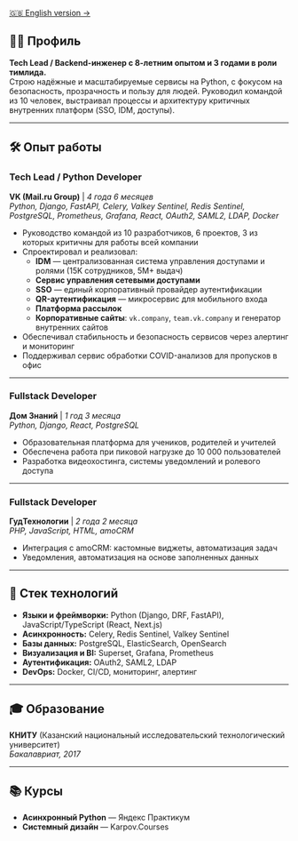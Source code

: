 [🇬🇧 English version →](en.md)

## 🧑‍💻 Профиль

**Tech Lead / Backend-инженер с 8-летним опытом и 3 годами в роли тимлида.**  
Строю надёжные и масштабируемые сервисы на Python, с фокусом на безопасность, прозрачность и пользу для людей. Руководил командой из 10 человек, выстраивал процессы и архитектуру критичных внутренних платформ (SSO, IDM, доступы).

---

## 🛠️ Опыт работы

### **Tech Lead / Python Developer**  
**VK (Mail.ru Group)** | *4 года 6 месяцев*  
*Python, Django, FastAPI, Celery, Valkey Sentinel, Redis Sentinel, PostgreSQL, Prometheus, Grafana, React, OAuth2, SAML2, LDAP, Docker*

- Руководство командой из 10 разработчиков, 6 проектов, 3 из которых критичны для работы всей компании
- Спроектировал и реализовал:
  - **IDM** — централизованная система управления доступами и ролями (15K сотрудников, 5M+ выдач)
  - **Сервис управления сетевыми доступами**
  - **SSO** — единый корпоративный провайдер аутентификации
  - **QR-аутентификация** — микросервис для мобильного входа
  - **Платформа рассылок**
  - **Корпоративные сайты**: `vk.company`, `team.vk.company` и генератор внутренних сайтов
- Обеспечивал стабильность и безопасность сервисов через алертинг и мониторинг
- Поддерживал сервис обработки COVID-анализов для пропусков в офис

---

### **Fullstack Developer**  
**Дом Знаний** | *1 год 3 месяца*  
*Python, Django, React, PostgreSQL*

- Образовательная платформа для учеников, родителей и учителей
- Обеспечена работа при пиковой нагрузке до 10 000 пользователей
- Разработка видеохостинга, системы уведомлений и ролевого доступа

---

### **Fullstack Developer**  
**ГудТехнологии** | *2 года 2 месяца*  
*PHP, JavaScript, HTML, amoCRM*

- Интеграция с amoCRM: кастомные виджеты, автоматизация задач
- Уведомления, автоматизация на основе заполненных данных

---

## 🧰 Стек технологий

- **Языки и фреймворки:** Python (Django, DRF, FastAPI), JavaScript/TypeScript (React, Next.js)  
- **Асинхронность:** Celery, Redis Sentinel, Valkey Sentinel  
- **Базы данных:** PostgreSQL, ElasticSearch, OpenSearch  
- **Визуализация и BI:** Superset, Grafana, Prometheus  
- **Аутентификация:** OAuth2, SAML2, LDAP  
- **DevOps:** Docker, CI/CD, мониторинг, алертинг

---

## 🎓 Образование

**КНИТУ** (Казанский национальный исследовательский технологический университет)  
*Бакалавриат, 2017*

---

## 📚 Курсы

- **Асинхронный Python** — Яндекс Практикум  
- **Системный дизайн** — Karpov.Courses
